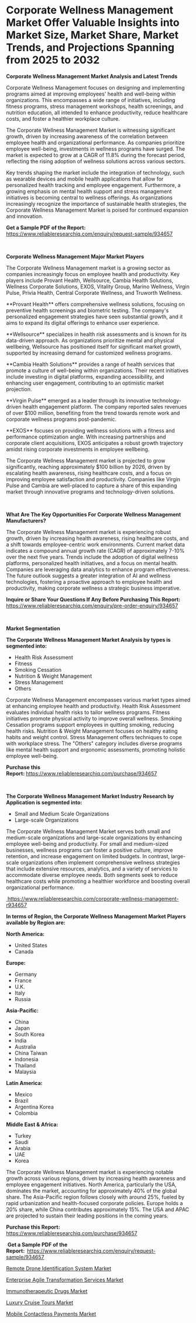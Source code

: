 <p><h1>Corporate Wellness Management Market Offer Valuable Insights into Market Size, Market Share, Market Trends, and Projections Spanning from 2025 to 2032</h1></p><p><strong>Corporate Wellness Management Market Analysis and Latest Trends</strong></p>
<p><p>Corporate Wellness Management focuses on designing and implementing programs aimed at improving employees' health and well-being within organizations. This encompasses a wide range of initiatives, including fitness programs, stress management workshops, health screenings, and nutrition education, all intended to enhance productivity, reduce healthcare costs, and foster a healthier workplace culture.</p><p>The Corporate Wellness Management Market is witnessing significant growth, driven by increasing awareness of the correlation between employee health and organizational performance. As companies prioritize employee well-being, investments in wellness programs have surged. The market is expected to grow at a CAGR of 11.8% during the forecast period, reflecting the rising adoption of wellness solutions across various sectors.</p><p>Key trends shaping the market include the integration of technology, such as wearable devices and mobile health applications that allow for personalized health tracking and employee engagement. Furthermore, a growing emphasis on mental health support and stress management initiatives is becoming central to wellness offerings. As organizations increasingly recognize the importance of sustainable health strategies, the Corporate Wellness Management Market is poised for continued expansion and innovation.</p></p>
<p><strong>Get a Sample PDF of the Report:&nbsp;</strong> <a href="https://www.reliableresearchiq.com/enquiry/request-sample/934657?utm_campaign=1129&utm_medium=2&utm_source=Github&utm_content=ia&utm_term=07032025&utm_id=corporate-wellness-management">https://www.reliableresearchiq.com/enquiry/request-sample/934657</a></p>
<p>&nbsp;</p>
<p><strong>Corporate Wellness Management Major Market Players</strong></p>
<p><p>The Corporate Wellness Management market is a growing sector as companies increasingly focus on employee health and productivity. Key players include Provant Health, Wellsource, Cambia Health Solutions, Wellness Corporate Solutions, EXOS, Vitality Group, Marino Wellness, Virgin Pulse, Privia Health, Central Corporate Wellness, and Truworth Wellness.</p><p>**Provant Health** offers comprehensive wellness solutions, focusing on preventive health screenings and biometric testing. The company's personalized engagement strategies have seen substantial growth, and it aims to expand its digital offerings to enhance user experience.</p><p>**Wellsource** specializes in health risk assessments and is known for its data-driven approach. As organizations prioritize mental and physical wellbeing, Wellsource has positioned itself for significant market growth, supported by increasing demand for customized wellness programs.</p><p>**Cambia Health Solutions** provides a range of health services that promote a culture of well-being within organizations. Their recent initiatives include investing in digital platforms, expanding accessibility, and enhancing user engagement, contributing to an optimistic market projection.</p><p>**Virgin Pulse** emerged as a leader through its innovative technology-driven health engagement platform. The company reported sales revenues of over $100 million, benefiting from the trend towards remote work and corporate wellness programs post-pandemic.</p><p>**EXOS** focuses on providing wellness solutions with a fitness and performance optimization angle. With increasing partnerships and corporate client acquisitions, EXOS anticipates a robust growth trajectory amidst rising corporate investments in employee wellbeing.</p><p>The Corporate Wellness Management market is projected to grow significantly, reaching approximately $100 billion by 2026, driven by escalating health awareness, rising healthcare costs, and a focus on improving employee satisfaction and productivity. Companies like Virgin Pulse and Cambia are well-placed to capture a share of this expanding market through innovative programs and technology-driven solutions.</p></p>
<p>&nbsp;</p>
<p><strong>What Are The Key Opportunities For Corporate Wellness Management Manufacturers?</strong></p>
<p><p>The Corporate Wellness Management market is experiencing robust growth, driven by increasing health awareness, rising healthcare costs, and a shift towards employee-centric work environments. Current market data indicates a compound annual growth rate (CAGR) of approximately 7-10% over the next five years. Trends include the adoption of digital wellness platforms, personalized health initiatives, and a focus on mental health. Companies are leveraging data analytics to enhance program effectiveness. The future outlook suggests a greater integration of AI and wellness technologies, fostering a proactive approach to employee health and productivity, making corporate wellness a strategic business imperative.</p></p>
<p><strong>Inquire or Share Your Questions If Any Before Purchasing This Report:</strong> <a href="https://www.reliableresearchiq.com/enquiry/pre-order-enquiry/934657?utm_campaign=1129&utm_medium=2&utm_source=Github&utm_content=ia&utm_term=07032025&utm_id=corporate-wellness-management">https://www.reliableresearchiq.com/enquiry/pre-order-enquiry/934657</a></p>
<p>&nbsp;</p>
<p><strong>Market Segmentation</strong></p>
<p><strong>The Corporate Wellness Management Market Analysis by types is segmented into:</strong></p>
<p><ul><li>Health Risk Assessment</li><li>Fitness</li><li>Smoking Cessation</li><li>Nutrition & Weight Management</li><li>Stress Management</li><li>Others</li></ul></p>
<p><p>Corporate Wellness Management encompasses various market types aimed at enhancing employee health and productivity. Health Risk Assessment evaluates individual health risks to tailor wellness programs. Fitness initiatives promote physical activity to improve overall wellness. Smoking Cessation programs support employees in quitting smoking, reducing health risks. Nutrition & Weight Management focuses on healthy eating habits and weight control. Stress Management offers techniques to cope with workplace stress. The "Others" category includes diverse programs like mental health support and ergonomic assessments, promoting holistic employee well-being.</p></p>
<p><strong>Purchase this Report:&nbsp;</strong><a href="https://www.reliableresearchiq.com/purchase/934657?utm_campaign=1129&utm_medium=2&utm_source=Github&utm_content=ia&utm_term=07032025&utm_id=corporate-wellness-management">https://www.reliableresearchiq.com/purchase/934657</a></p>
<p>&nbsp;</p>
<p><strong>The Corporate Wellness Management Market Industry Research by Application is segmented into:</strong></p>
<p><ul><li>Small and Medium Scale Organizations</li><li>Large-scale Organizations</li></ul></p>
<p><p>The Corporate Wellness Management Market serves both small and medium-scale organizations and large-scale organizations by enhancing employee well-being and productivity. For small and medium-sized businesses, wellness programs can foster a positive culture, improve retention, and increase engagement on limited budgets. In contrast, large-scale organizations often implement comprehensive wellness strategies that include extensive resources, analytics, and a variety of services to accommodate diverse employee needs. Both segments seek to reduce healthcare costs while promoting a healthier workforce and boosting overall organizational performance.</p></p>
<p><a href="https://www.reliableresearchiq.com/corporate-wellness-management-r934657?utm_campaign=1129&utm_medium=2&utm_source=Github&utm_content=ia&utm_term=07032025&utm_id=corporate-wellness-management">&nbsp;https://www.reliableresearchiq.com/corporate-wellness-management-r934657</a></p>
<p><strong>In terms of Region, the Corporate Wellness Management Market Players available by Region are:</strong></p>
<p>
    <p> <strong> North America: </strong>
        <ul>
            <li>United States</li>
            <li>Canada</li>
        </ul>
        </p> 
    <p> <strong> Europe: </strong>
        <ul>
            <li>Germany</li>
            <li>France</li>
            <li>U.K.</li>
            <li>Italy</li>
            <li>Russia</li>
        </ul>
        </p> 
    <p> <strong> Asia-Pacific: </strong>
        <ul>
            <li>China</li>
            <li>Japan</li>
            <li>South Korea</li>
            <li>India</li>
            <li>Australia</li>
            <li>China Taiwan</li>
            <li>Indonesia</li>
            <li>Thailand</li>
            <li>Malaysia</li>
        </ul>
        </p> 
    <p> <strong> Latin America: </strong>
        <ul>
            <li>Mexico</li>
            <li>Brazil</li>
            <li>Argentina Korea</li>
            <li>Colombia</li>
        </ul>
        </p> 
    <p> <strong> Middle East & Africa: </strong>
        <ul>
            <li>Turkey</li>
            <li>Saudi</li>
            <li>Arabia</li>
            <li>UAE</li>
            <li>Korea</li>
        </ul>
    </p>
    </p>
<p><p>The Corporate Wellness Management market is experiencing notable growth across various regions, driven by increasing health awareness and employee engagement initiatives. North America, particularly the USA, dominates the market, accounting for approximately 40% of the global share. The Asia-Pacific region follows closely with around 25%, fueled by rapid urbanization and health-focused corporate policies. Europe holds a 20% share, while China contributes approximately 15%. The USA and APAC are projected to sustain their leading positions in the coming years.</p></p>
<p><strong>Purchase this Report: </strong><a href="https://www.reliableresearchiq.com/purchase/934657?utm_campaign=1129&utm_medium=2&utm_source=Github&utm_content=ia&utm_term=07032025&utm_id=corporate-wellness-management">https://www.reliableresearchiq.com/purchase/934657</a></p>
<p>&nbsp;<strong>Get a Sample PDF of the Report:&nbsp;&nbsp;</strong><a href="https://www.reliableresearchiq.com/enquiry/request-sample/934657?utm_campaign=1129&utm_medium=2&utm_source=Github&utm_content=ia&utm_term=07032025&utm_id=corporate-wellness-management">https://www.reliableresearchiq.com/enquiry/request-sample/934657</a></p>
<p><strong></strong></p>
<p><p><a href="https://github.com/snapetylerho/Market-Research-Report-List-1/blob/main/remote-drone-identification-system-market.md?utm_campaign=1129&utm_medium=2&utm_source=Github&utm_content=ia&utm_term=07032025&utm_id=corporate-wellness-management">Remote Drone Identification System Market</a></p><p><a href="https://github.com/sulvantomppa/Market-Research-Report-List-1/blob/main/enterprise-agile-transformation-services-market.md?utm_campaign=1129&utm_medium=2&utm_source=Github&utm_content=ia&utm_term=07032025&utm_id=corporate-wellness-management">Enterprise Agile Transformation Services Market</a></p><p><a href="https://github.com/brinnoifon/Market-Research-Report-List-1/blob/main/immunotherapeutic-drugs-market.md?utm_campaign=1129&utm_medium=2&utm_source=Github&utm_content=ia&utm_term=07032025&utm_id=corporate-wellness-management">Immunotherapeutic Drugs Market</a></p><p><a href="https://github.com/trenkkwasek84/Market-Research-Report-List-1/blob/main/luxury-cruise-tours-market.md?utm_campaign=1129&utm_medium=2&utm_source=Github&utm_content=ia&utm_term=07032025&utm_id=corporate-wellness-management">Luxury Cruise Tours Market</a></p><p><a href="https://github.com/iwanesucices/Market-Research-Report-List-1/blob/main/mobile-contactless-payments-market.md?utm_campaign=1129&utm_medium=2&utm_source=Github&utm_content=ia&utm_term=07032025&utm_id=corporate-wellness-management">Mobile Contactless Payments Market</a></p></p>